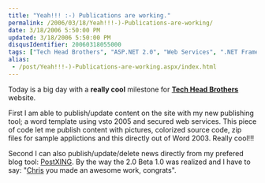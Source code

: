 ```yaml
---
title: "Yeah!!! :-) Publications are working."
permalink: /2006/03/18/Yeah!!!-)-Publications-are-working/
date: 3/18/2006 5:50:00 PM
updated: 3/18/2006 5:50:00 PM
disqusIdentifier: 20060318055000
tags: ["Tech Head Brothers", "ASP.NET 2.0", "Web Services", ".NET Framework 2.0"]
alias:
 - /post/Yeah!!!-)-Publications-are-working.aspx/index.html
---
```

Today is a big day with a **really cool** milestone for 
**[Tech Head 
Brothers](http://www.techheadbrothers.com/)** website.

First I am able to publish/update content on the site with my new publishing 
tool; a word template using vsto 2005 and secured web services. This piece of 
code let me publish content with pictures, colorized source code, zip files for 
sample applictions and this directly out of Word 2003. Really cool!!!
<!-- more -->

Second I can also publish/update/delete news directly from my prefered blog 
tool: [PostXING](http://projectdistributor.net/Releases/Release.aspx?releaseId=325). 
By the way the 2.0 Beta 1.0 was realized and I have to say: "[Chris](http://www.chrisfrazier.net/blog/) you made an awesome work, 
congrats".
